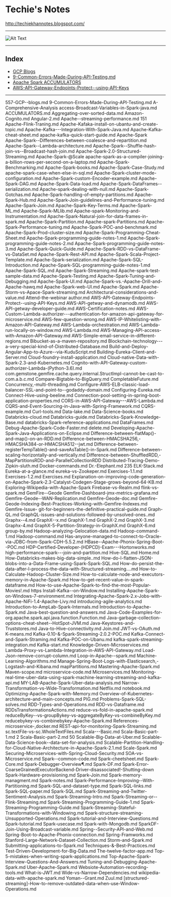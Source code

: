 # Techie's Notes

http://techiekhannotes.blogspot.com/

---------------------------------------------------------------------------------------------------

![Alt Text](https://cdn-images-1.medium.com/max/1600/1*os1hoijFv6Iupb11uKAKIA.gif)


---------------------------------------------------------------------------------------------------
## Index

* [GCP Blogs](https://github.com/vaquarkhan/Techies-Notes-wiki/blob/master/557-GCP--blogs.md)
* [9-Common-Errors-Made-During-API-Testing.md	](https://github.com/vaquarkhan/Techies-Notes-wiki/blob/master/9-Common-Errors-Made-During-API-Testing.md	)
* [Apache Spark ACCUMULATORS](https://github.com/vaquarkhan/Techies-Notes-wiki/blob/master/ACCUMULATORS.md)
* [AWS-API-Gateway-Endpoints-Protect--using-API-Keys](https://github.com/vaquarkhan/Techies-Notes-wiki/blob/master/AWS-API-Gateway-Endpoints-Protect--using-API-Keys.md	)


---------------------------------

557-GCP--blogs.md
9-Common-Errors-Made-During-API-Testing.md
A-Comprehensive-Analysis
access-Broadcast-Variables-in-Spark-java.md
ACCUMULATORS.md
Aggregating-over-sorted-data.md
Amazon-Cognito.md
Angular-2.md
Apache--streaming-performance.md
151 Apache-Flink-Traning.md
Apache-Kafaka-install-on-ubantu-and-create-topic.md
Apache-Kafka---Integration-With-Spark-Java.md
Apache-Kafka-cheat-sheet.md
apache-kafka-quick-start-guide.md
Apache-Spark
Apache-Spark--Differences-between-coalesce-and-repartition.md
Apache-Spark--Lambda-architecture.md
Apache-Spark--Shuffle-hash-join-vs--Broadcast-hash-join.md
Apache-Spark-2.0-Structured-Streaming.md
Apache-Spark-@Scale
apache-spark-as-a-compiler-joining-a-billion-rows-per-second-on-a-laptop.md
Apache-Spark-Benchmarking.md
Apache-Spark-books.md
Apache-Spark-Case-Study.md
apache-spark-case-when-else-in-sql.md
Apache-Spark-cluster-mode-configuration.md
Apache-Spark-custom-Encoder-example.md
Apache-Spark-DAG.md
Apache-Spark-Data-load.md
Apache-Spark-DataFrames--serialization.md
Apache-spark-dealing-with-null.md
Apache-Spark-Gotchas.md
Apache-Spark-handling-of-empty-partitions.md
Apache-Spark-Hub.md
Apache-Spark-Join-guidelines-and-Performance-tuning.md
Apache-Spark-Join.md
Apache-Spark-Key-Terms.md
Apache-Spark-ML.md
Apache-Spark-MLlib.md
Apache-spark-Monitoring-and-Instrumentation.md
Apache-Spark-Natural-join-for-data-frames-in-spark.md
Apache-Spark-Partition.md
Apache-spark-Partitions.md
Apache-Spark-Performance-tuning.md
Apache-Spark-POC-and-benchmark.md
Apache-Spark-Prod-cluster-size.md
Apache-Spark-Programming-Cheat-Sheet.md
Apache-Spark-programming-guide-notes-1.md
Apache-Spark-programming-guide-notes-2.md
Apache-Spark-programming-guide-notes-3.md
Apache-Spark-Quick-Guide.md
Apache-Spark-RDD-vs-DataFrame-vs-DataSet.md
Apache-Spark-Rest-API.md
Apache-Spark-Scala-Project-Template.md
Apache-Spark-serialization.md
Apache-Spark-SQL-Introduction.md
Apache-Spark-SQL-programming-guide-notes-1.md
Apache-Spark-SQL.md
Apache-Spark-Streaming.md
Apache-spark-test-sample-data.md
Apache-Spark-Testing.md
Apache-Spark-Tuning-and-Debugging.md
Apache-Spark-UI.md
Apache-Spark-vs.-Apache-Drill-and-Apache-hawq.md
Apache-Spark-web-UI.md
Apache-Spark.md
Apache-Storm-vs-Apace-Spark-streaming.md
Architectural-considerations-and-value.md
Attend-the-webinar
author.md
AWS-API-Gateway-Endpoints-Protect--using-API-Keys.md
AWS-API-getway-and-dynamodb.md
AWS-API-getway-developer-guide.md
AWS-Certification-notes.md
AWS-Custom-Lambda-authorizer---authentication-for-amazon-api-gateway-for-microservice.md
AWS-few-question-wrong.md
AWS-IP-Whitelisting-with-Amazon-API-Gateway.md
AWS-Lambda-orchestration.md
AWS-Lambda-run-locally-on-window.md
AWS-Lambda.md
AWS-Managing-API-access-with-Amazon-API-Gateway.md
AWS-Simple-email-service-in-different-regions.md
Bibucket-as-a-maven-repository.md
Blockchain-technology---a-very-special-kind-of-Distributed-Database.md
Build-and-Deploy-Angular-App-to-Azure--via-KuduScript.md
Building-Eureka-Client-and-Server.md
Cloud-foundry-install-application.md
Cloud-native-Data-with-Spark-2.3-and-Kubernetes.md
Cognito-with-API-Gateway-custom-authorizer-Lambda-(Python-3.6).md
com.gemstone.gemfire.cache.query.internal.StructImpl-cannot-be-cast-to-com.a.b.c.md
Compare-Bigtable-to-BigQuery.md
CompletableFuture.md
Concurrency,-multi-threading.md
Configure-AWS-ELB-classic-load-balancer-SSL-and-point-to--godaddy-domain.md
Configuring-Eureka.md
Connect-Hive-using-beeline.md
Connection-pool-setting-in-spring-boot-application-properties.md
CORS-in-AWS-API-Gateway---AWS-Lambda.md
CQRS-and-Event-Sourcing-in-Java-with-Spring-Framework.md
CQRS-example.md
Curl-tools.md
Data-lake.md
Data-Science-books.md
Databricks-cloud.md
Databricks-guide.md
Databricks-Spark-Knowledge-Base.md
databricks-Spark-reference-applications.md
DataFrames.md
Debug-Apache-Spark-Code-Faster.md
delete.md
Developing-Apache-Spark-Java-Applications-on-Eclipse.md
Difference-between-flatMap()-and-map()-on-an-RDD.md
Difference-between-HMACSHA256,-HMACSHA384-or-HMACSHA512--jwt.md
Difference-between-registerTempTable()-and-saveAsTable()-in-Spark.md
Difference-between-scaling-horizontally-and-vertically.md
Difference-between-ShuffledRDD,-MapPartitionsRDD-and-ParallelCollectionRDD
Distributed-Tracing-Demo-Zipkin-sluth.md
Docker-commands.md
Dr.-Elephant.md
235 ELK-Stack.md
Eureka-at-a-glance.md
eureka-vs-Zookeper.md
Exercises-1.1.md
Exercises-1.2.md
Exercises.md
Explanation-on-improving-code-generation-on-Apache-Spark-2.3-Catalyst-Codegen-Stage-grows-beyond-64-KB.md
Exploring-Wikipedia-with-Apache-Spark
Firebase-vs-Realm.md
flink-vs-spark.md
GemFire--Geode
Gemfire-Dashboard-jmx-metrics-grafana.md
Gemfire-Geode--WAN-Replication.md
Gemfire-Geode-doc.md
Gemfire-Geode-Indexing-Best-Practices-Working-with-Gemfire-Indexes.md
Gemfire-Issue-
git-for-beginners-the-definitive-practical-guide.md
Graph-QL.md
GraphQL-issues-and-solutions-followed-by-unsolved-ones..md
Graphx--4.md
GraphX--x.md
GraphX-1.md
GraphX-2.md
GraphX-3.md
Graphx-4.md
GraphX-5-Partition-Strategy-in-GraphX.md
GraphX-6.md
group-by.md
Hadoop-analyzing-Gelocation-data.md
Hadoop-command-1.md
Hadoop-command.md
Has-anyone-managed-to-connect-to-Oracle-via-JDBC-from-Spark-CDH-5.5.2.md
HBase--Apache-Phonix-Spring-Boot--POC.md
HDP-Certified-Developer-(HDPCD)-Exam---Hortonworks.md
high-performance-spark---join-and-partition.md
Hive-SQL.md
Home.md
How-Databricks-makes-big-data-simple..md
How-do-I-flatten-JSON-blobs-into-a-Data-Frame-using-Spark-Spark-SQL.md
How-do-persist-the-data-after-I-process-the-data-with-Structured-streaming....md
How-to-Calculate-Hadoop-Cluster-Size.md
How-to-calculate-node-and-executors-memory-in-Apache-Spark.md
How-to-get-recent-value-in-spark-dataframe.md
How-to-use-Apache-Spark-to-find-the-most-Popular-Movies!.md
https
Install-Kafka--on-Window.md
Installing-Apache-Spark-on-Windows-7-environment.md
Integrating-Apache-Spark-2.x-Jobs-with-Apache-NiFi-1.4-Apache-Livy.md
introducing-agile-analytics.md
Introduction-to-AmpLab-Spark-Internals.md
Introduction-to-Apache-Spark.md
Java-best-question-and-answers.md
Java-Code-Examples-for-org.apache.spark.api.java.function.Function.md
Java-garbage-collection-options-cheat-sheet--HotSpot-JVM.md
Java-Keystores-and-Truststores.md
Java-to-Hive-connectivity.md
Join.md
JWT-vs-OAuth.md
K-means.md
Kafka-0.10-&-Spark-Streaming-2.0.2-POC.md
Kafka-Connect-and-Spark-Straming.md
Kafka-POC-on-Ubanu.md
kafka-spark-streaming-integration.md
Kafka-start.md
Knowledge-Driven-Microservices.md
Lambda-Proxy-vs-Lambda-Integration-in-AWS-API-Gateway.md
Load-Json-remove-corrupt-column.md
Loop-in-Apache--spark.md
Machine-Learning-Algorithms.md
Manage-Spring-Boot-Logs-with-Elasticsearch,-Logstash-and-Kibana.md
mapPartitions.md
Mastering-Apache-Spark.md
Maven-scope.md
microservice-code.md
Microservices.md
Monitoring-real-time-uber-data-using-spark-machine-learning-streaming-and-kafka-api.md
MY-LAB-Apache-Spark-Uber-data-analysis.md
Narrow-Transformation-vs-Wide-Transformation.md
Netflix.md
notebook.md
Optimizing-Apache-Spark-with-Memory.md
Overview-of-Kubernetes-architecture-and-main-concepts.md
PIG.md
Problems-Spark-SQL-solves.md
RDD-Types-and-Operations.md
RDD-vs-Dataframe.md
RDDsTransformationsActions.md
reduce-vs-fold-in-apache-spark.md
reduceByKey--vs-groupBykey-vs-aggregateByKey-vs-combineByKey.md
reducebykey-vs-combinebykey-Apache-Spark.md
References-microservice-,docker.md
REST-api-for-monitoring-Spark-Streaming.md
sc.textFile-vs-sc.WholeTextFiles.md
Scala---Basic.md
Scala-Basic-part-1.md
2 Scala-Basic-part-2.md
50 Scalable-Big-Data-at-Uber.md
Scalable-Data-Science-book--data-set-for-analysis.md
Scalable-Partition-Handling-for-Cloud-Native-Architecture-in-Apache-Spark-2.1.md
Scale-Spark.md
Securing-Microservices-with-Spring-Cloud-Security.md
SOA-vs-Microservice.md
Spark--common-code.md
Spark-cheetsheet.md
Spark-Core.md
Spark-Debugger-Overview¶.md
Spark-DF.md
Spark-Error-CoarseGrainedExecutorBackend-Driver-disassociated!-Shutting-down
Spark-Hardware-provisioning.md
Spark-Join.md
Spark-memory-managment.md
Spark-notes.md
Spark-Performance-Improving--With-Partitioning.md
Spark-SQL-and-dataset-type.md
Spark-SQL-links.md
Spark-SQL-paper.md
Spark-SQL.md
Spark-Streaming-and-Twitter-Sentiment-Analysis.md
Spark-Streaming-Intro.md
Spark-Streaming-or--Flink-Streaming.md
Spark-Streaming-Programming-Guide-1.md
Spark-Streaming-Programming-Guide.md
Spark-Streaming-Stateful-Transformations-with-Windowing.md
Spark-structure-streaming-Unsupported-Operations.md
Spark-tutorial-and-Interview-Questions.md
Spark-tutorial.md
Spark-usecase.md
Spark-with-Mongodb.md
SparkDF-Join-Using-Broadcast-variable.md
Spring--Security-API-and-Web.md
Spring-Boot-to-Apache-Phonix-connection.md
Spring-Framworks.md
Stanford-Large-Network-Dataset-Collection.md
Storm-and-Spark.md
Submitting-applications-to-Spark.md
Techniques-&-Best-Practices.md
Test-Driven-Development-for-Big-Data.md
The-twelve-factor-app.md
Top-5-mistakes-when-writing-spark-applications.md
Top-Apache-Spark-Interview-Questions-And-Answers.md
Tuning-and-Debugging-Apache-Spark.md
Uber-Apache-Spark.md
Websiote-Automation-recording-tools.md
What-is-JWT.md
Wide-vs-Narrow-Dependencies.md
wikipedia-data-with-apache-spark.md
Yoman--Grant.md
Zuul.md
[structured-streaming]-How-to-remove-outdated-data-when-use-Window-Operations.md
